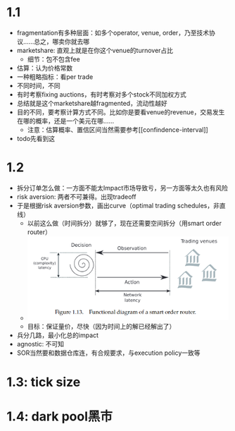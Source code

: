 # 1.1
- fragmentation有多种层面：如多个operator, venue, order，乃至技术协议……总之，哪卖你就去哪
- marketshare: 直观上就是在你这个venue的turnover占比
  - 细节：包不包含fee
- 估算：认为价格常数
- 一种粗略指标：看per trade
- 不同时间，不同
- 有时考察fixing auctions，有时考察对多个stock不同加权方式
- 总结就是这个marketshare越fragmented，流动性越好
- 目的不同，要考察计算方式不同。比如你是要看venue的revenue，交易发生在哪的概率，还是一个美元在哪……
  - 注意：估算概率、置信区间当然需要参考[[confindence-interval]]
- todo先看到这
# 1.2
- 拆分订单怎么做：一方面不能太Impact市场导致亏，另一方面等太久也有风险
- risk aversion: 两者不可兼得。出现tradeoff
- 于是根据risk aversion参数，画出curve（optimal trading schedules，非直线）
  - 以前这么做（时间拆分）就够了，现在还需要空间拆分（用smart order router）
  - ![](smart-order-router.png)
  - 目标：保证量价，尽快（因为时间上的解已经解出了）
- 兵分几路，最小化总的impact
- agnostic: 不可知
- SOR当然要和数据仓库连，有合规要求，与execution policy一致等
# 1.3: tick size
# 1.4: dark pool黑市